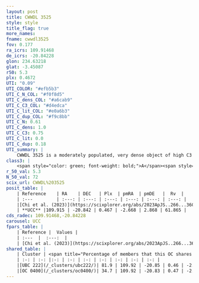 ```yaml
---
layout: post
title: CWWDL 3525
style: style
title_flag: true
more_names: 
fname: cwwdl3525
fov: 0.177
ra_icrs: 109.91468
de_icrs: -20.84228
glon: 234.63218
glat: -3.45087
r50: 5.3
plx: 0.4672
UTI: "0.09"
UTI_COLOR: "#efb5b3"
UTI_C_N_COL: "#f0f8d5"
UTI_C_dens_COL: "#a6cab9"
UTI_C_C3_COL: "#d4edca"
UTI_C_lit_COL: "#e0a6b3"
UTI_C_dup_COL: "#f9c8bb"
UTI_C_N: 0.61
UTI_C_dens: 1.0
UTI_C_C3: 0.75
UTI_C_lit: 0.0
UTI_C_dup: 0.18
UTI_summary: |
    CWWDL 3525 is a moderately populated, very dense object of high C3 quality. It was recently reported in the literature.<br><br><span style="color: #99180f; font-weight: bold;">Warning: </span>This is likely a duplicate object, which shares a large percentage of members with at least one previously reported entry.
class3: |
    <span style="color: green; font-weight: bold;">A</span><span style="color: #FFC300; font-weight: bold;">B</span>
r_50_val: 5.3
N_50_val: 72
scix_url: CWWDL%203525
posit_table: |
    | Reference    | RA    | DEC   | Plx  | pmRA  | pmDE   |  Rv  |
    | :---         | :---: | :---: | :---: | :---: | :---: | :---: |
    |[Chi et al. (2023)](https://scixplorer.org/abs/2023ApJS..266...36C) | 109.906 | -20.855 | 0.464 | -2.635 | 2.896 | 66.841 |
    | **UCC** |109.915 | -20.842 | 0.467 | -2.668 | 2.868 | 61.865 | 
cds_radec: 109.91468,-20.84228
carousel: UCC
fpars_table: |
    | Reference |  Values |
    | :---  |  :---:  |
    | [Chi et al. (2023)](https://scixplorer.org/abs/2023ApJS..266...36C) | `logAge=7.55, Z=0.23` |
shared_table: |
    | Cluster | <span title="Percentage of members that this OC shares with the ones listed">%</span>   | RA   | DEC   | Plx   | pmRA  | pmDE  | Rv | UTI |
    | :-: | :-: |:-: | :-: | :-: | :-: | :-: | :-: | :-: |
    |[UBC 222](/_clusters/ubc222/)| 81.9 | 109.92 | -20.85 | 0.46 | -2.67 | 2.86 | 61.87 |0.66 |
    |[OC 0400](/_clusters/oc0400/)| 34.7 | 109.92 | -20.83 | 0.47 | -2.67 | 2.87 | -- |0.0 |
---
```


